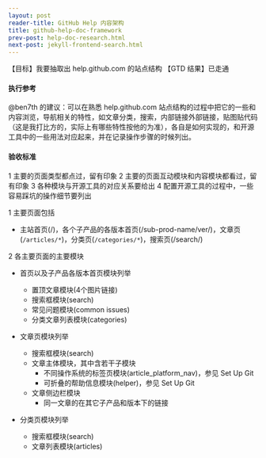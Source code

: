 ```yaml
---
layout: post
reader-title: GitHub Help 内容架构
title: github-help-doc-framework
prev-post: help-doc-research.html
next-post: jekyll-frontend-search.html
---
```

【目标】我要抽取出 help.github.com 的站点结构
【GTD 结果】已走通

#### 执行参考
@ben7th 的建议：可以在熟悉 help.github.com 站点结构的过程中把它的一些和内容浏览，导航相关的特性，如文章分类，搜索，内部链接外部链接，贴图贴代码（这是我打比方的，实际上有哪些特性按他的为准），各自是如何实现的，和开源工具中的一些用法对应起来，并在记录操作步骤的时候列出。

#### 验收标准
1 主要的页面类型都点过，留有印象
2 主要的页面互动模块和内容模块都看过，留有印象
3 各种模块与开源工具的对应关系要给出
4 配置开源工具的过程中，一些容易踩坑的操作细节要列出

1 主要页面包括
 - 主站首页(/)，各个子产品的各版本首页(/sub-prod-name/ver/)，文章页(`/articles/*`)，分类页(`/categories/*`)，搜索页(/search/)

2 各主要页面的主要模块
 - 首页以及子产品各版本首页模块列举
   - 置顶文章模块(4个图片链接)
   - 搜索框模块(search)
   - 常见问题模块(common issues)
   - 分类文章列表模块(categories)

 - 文章页模块列举
   - 搜索框模块(search)
   - 文章主体模块，其中含若干子模块
     - 不同操作系统的标签页模块(article_platform_nav)，参见 Set Up Git
     - 可折叠的帮助信息模块(helper)，参见 Set Up Git
   - 文章侧边栏模块
     - 同一文章的在其它子产品和版本下的链接

 - 分类页模块列举
   - 搜索框模块(search)
   - 文章列表模块(articles)
